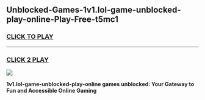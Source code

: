 
## Unblocked-Games-1v1.lol-game-unblocked-play-online-Play-Free-t5mc1
<h3>
<a href="https://premium76.site?title=1v1.lol-game-unblocked-play-online&ref=24M">CLICK TO PLAY</a></h3>
<hr>

<h3>
<a href="https://premium76.site?title=1v1.lol-game-unblocked-play-online&ref=24M">CLICK 2 PLAY</a>
  
</h3>

<a href="https://premium76.site?title=1v1.lol-game-unblocked-play-online&ref=24M"><img src="https://clearcache.store/games.png"></a>


**1v1.lol-game-unblocked-play-online games unblocked: Your Gateway to Fun and Accessible Online Gaming**
